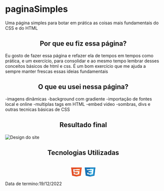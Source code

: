 # paginaSimples
Uma página simples para botar em prática as coisas mais fundamentais do CSS e do HTML

<h2 align="center"> Por que eu fiz essa página?</h2>

Eu gosto de fazer essa página e refazer ela de tempos em tempos como prática, e um exercício, para consolidar e ao mesmo tempo lembrar desses conceitos básicos de html e css.
É um bom exercício que me ajuda a sempre manter frescas essas ideias fundamentais
<h2 align="center">O que eu usei nessa página?</h2>
-imagens dinâmicas
-background com gradiente
-importação de fontes local e online
-multiplas tags em HTML
-embed video
-sombras, divs e outras tecnicas básicas de CSS

<h2 align="center">Resultado final</h2>

<img align="center" alt="Design do site" height="400" width="550" src="./assets/gif/design-final.gif">


<h2 align="center">Tecnologias Utilizadas</h2>

<div align="center">
     <div style="display: inline_block margin-left:auto margin-rigth:auto"><br>  
       <img align="center" alt="HTML icon" height="30" width="40" src="https://raw.githubusercontent.com/devicons/devicon/master/icons/html5/html5-original.svg">
       <img align="center" alt="CSS icon" height="30" width="40" src="https://raw.githubusercontent.com/devicons/devicon/master/icons/css3/css3-original.svg">
    </div>
</div>



Data de termino:19/12/2022